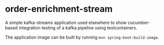 # order-enrichment-stream

A simple kafka-streams application used elsewhere to show cucumber-based integration testing of a kafka pipeline using testcontainers.

The application image can be built by running `mvn spring-boot:build-image`.
